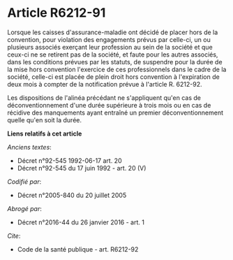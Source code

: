 # Article R6212-91

Lorsque les caisses d'assurance-maladie ont décidé de placer hors de la convention, pour violation des engagements prévus par
celle-ci, un ou plusieurs associés exerçant leur profession au sein de la société et que ceux-ci ne se retirent pas de la
société, et faute pour les autres associés, dans les conditions prévues par les statuts, de suspendre pour la durée de la
mise hors convention l'exercice de ces professionnels dans le cadre de la société, celle-ci est placée de plein droit hors
convention à l'expiration de deux mois à compter de la notification prévue à l'article R. 6212-92. 

Les dispositions de l'alinéa précédant ne s'appliquent qu'en cas de déconventionnement d'une durée supérieure à trois mois ou
en cas de récidive des manquements ayant entraîné un premier déconventionnement quelle qu'en soit la durée.

**Liens relatifs à cet article**

_Anciens textes_:

  - Décret n°92-545 1992-06-17 art. 20
  - Décret n°92-545 du 17 juin 1992 - art. 20 (V)

_Codifié par_:

  - Décret n°2005-840 du 20 juillet 2005

_Abrogé par_:

  - Décret n°2016-44 du 26 janvier 2016 - art. 1

_Cite_:

  - Code de la santé publique - art. R6212-92
